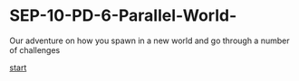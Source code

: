 # SEP-10-PD-6-Parallel-World-
Our adventure on how you spawn in a new world and go through a number of challenges 

[start](https://github.com/alanr8742/SEP-10-PD-6-Parallel-World-/blob/main/start/Spawn.md)
